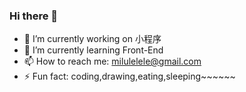 ### Hi there 👋

<!--
**Pheanake/Pheanake** is a ✨ _special_ ✨ repository because its `README.md` (this file) appears on your GitHub profile.
-->

- 🔭 I’m currently working on 小程序
- 🌱 I’m currently learning Front-End
- 📫 How to reach me: milulelele@gmail.com
- ⚡ Fun fact: coding,drawing,eating,sleeping~~~~~~

